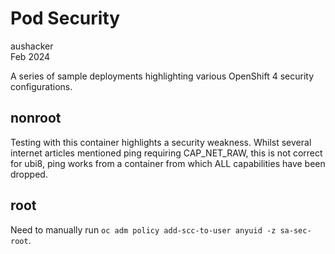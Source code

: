 # Pod Security

aushacker</br>
Feb 2024

A series of sample deployments highlighting various OpenShift 4 security
configurations.

## nonroot

Testing with this container highlights a security weakness. Whilst several
internet articles mentioned ping requiring CAP_NET_RAW, this is not correct
for ubi8, ping works from a container from which ALL capabilities have been
dropped.

## root

Need to manually run `oc adm policy add-scc-to-user anyuid -z sa-sec-root`.

